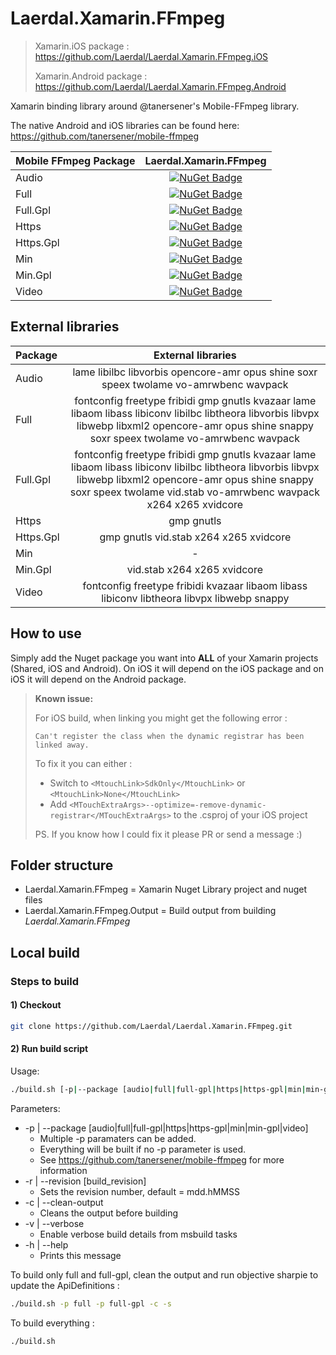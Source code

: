 # Laerdal.Xamarin.FFmpeg

> Xamarin.iOS package : <https://github.com/Laerdal/Laerdal.Xamarin.FFmpeg.iOS>
>
> Xamarin.Android package : <https://github.com/Laerdal/Laerdal.Xamarin.FFmpeg.Android>

Xamarin binding library around @tanersener's Mobile-FFmpeg library.

The native Android and iOS libraries can be found here: <https://github.com/tanersener/mobile-ffmpeg>

| Mobile FFmpeg Package | Laerdal.Xamarin.FFmpeg |
|     :----    |     :----:    |
| Audio | [![NuGet Badge](https://buildstats.info/nuget/Laerdal.Xamarin.FFmpeg.Audio)](https://www.nuget.org/packages/Laerdal.Xamarin.FFmpeg.Audio/) |
| Full | [![NuGet Badge](https://buildstats.info/nuget/Laerdal.Xamarin.FFmpeg.Full)](https://www.nuget.org/packages/Laerdal.Xamarin.FFmpeg.Full/) |
| Full.Gpl | [![NuGet Badge](https://buildstats.info/nuget/Laerdal.Xamarin.FFmpeg.Full.Gpl)](https://www.nuget.org/packages/Laerdal.Xamarin.FFmpeg.Full.Gpl/) |
| Https | [![NuGet Badge](https://buildstats.info/nuget/Laerdal.Xamarin.FFmpeg.Https)](https://www.nuget.org/packages/Laerdal.Xamarin.FFmpeg.Https/) |
| Https.Gpl | [![NuGet Badge](https://buildstats.info/nuget/Laerdal.Xamarin.FFmpeg.Https.Gpl)](https://www.nuget.org/packages/Laerdal.Xamarin.FFmpeg.Https.Gpl/) |
| Min | [![NuGet Badge](https://buildstats.info/nuget/Laerdal.Xamarin.FFmpeg.Min)](https://www.nuget.org/packages/Laerdal.Xamarin.FFmpeg.Min/) |
| Min.Gpl | [![NuGet Badge](https://buildstats.info/nuget/Laerdal.Xamarin.FFmpeg.Min.Gpl)](https://www.nuget.org/packages/Laerdal.Xamarin.FFmpeg.Min.Gpl/) |
| Video | [![NuGet Badge](https://buildstats.info/nuget/Laerdal.Xamarin.FFmpeg.Video)](https://www.nuget.org/packages/Laerdal.Xamarin.FFmpeg.Video/) |

## External libraries

| Package | External libraries |
|     :----    | :----: |
| Audio | lame libilbc libvorbis opencore-amr opus shine soxr speex twolame vo-amrwbenc wavpack |
| Full | fontconfig freetype fribidi gmp gnutls kvazaar lame libaom libass libiconv libilbc libtheora libvorbis libvpx libwebp libxml2 opencore-amr opus shine snappy soxr speex twolame vo-amrwbenc wavpack |
| Full.Gpl | fontconfig freetype fribidi gmp gnutls kvazaar lame libaom libass libiconv libilbc libtheora libvorbis libvpx libwebp libxml2 opencore-amr opus shine snappy soxr speex twolame vid.stab vo-amrwbenc wavpack x264 x265 xvidcore |
| Https | gmp gnutls |
| Https.Gpl | gmp gnutls vid.stab x264 x265 xvidcore |
| Min | - |
| Min.Gpl | vid.stab x264 x265 xvidcore |
| Video | fontconfig freetype fribidi kvazaar libaom libass libiconv libtheora libvpx libwebp snappy |

## How to use

Simply add the Nuget package you want into **ALL** of your Xamarin projects (Shared, iOS and Android). On iOS it will depend on the iOS package and on iOS it will depend on the Android package.

> **Known issue:**
>
> For iOS build, when linking you might get the following error :
>
> `Can't register the class when the dynamic registrar has been linked away.`
>
> To fix it you can either :
>
> - Switch to `<MtouchLink>SdkOnly</MtouchLink>` or `<MtouchLink>None</MtouchLink>`
> - Add `<MTouchExtraArgs>--optimize=-remove-dynamic-registrar</MTouchExtraArgs>` to the .csproj of your iOS project
>
> PS. If you know how I could fix it please PR or send a message :)

## Folder structure

- Laerdal.Xamarin.FFmpeg = Xamarin Nuget Library project and nuget files
- Laerdal.Xamarin.FFmpeg.Output = Build output from building *Laerdal.Xamarin.FFmpeg*

## Local build

### Steps to build

#### 1) Checkout

```bash
git clone https://github.com/Laerdal/Laerdal.Xamarin.FFmpeg.git
```

#### 2) Run build script

Usage:

```bash
./build.sh [-p|--package [audio|full|full-gpl|https|https-gpl|min|min-gpl|video]] [-r|--revision build_revision] [-c|--clean-output] [-v|--verbose]
```

Parameters:

- -p | --package [audio|full|full-gpl|https|https-gpl|min|min-gpl|video]
  - Multiple -p paramaters can be added.
  - Everything will be built if no -p parameter is used.
  - See <https://github.com/tanersener/mobile-ffmpeg> for more information
- -r | --revision [build_revision]
  - Sets the revision number, default = mdd.hMMSS
- -c | --clean-output
  - Cleans the output before building
- -v | --verbose
  - Enable verbose build details from msbuild tasks
- -h | --help
  - Prints this message

To build only full and full-gpl, clean the output and run objective sharpie to update the ApiDefinitions :

```bash
./build.sh -p full -p full-gpl -c -s
```

To build everything :

```bash
./build.sh
```
